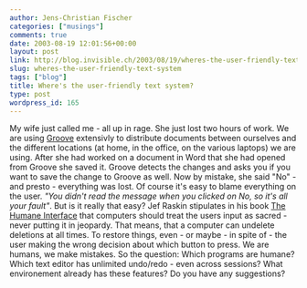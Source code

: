 ```yaml
---
author: Jens-Christian Fischer
categories: ["musings"]
comments: true
date: 2003-08-19 12:01:56+00:00
layout: post
link: http://blog.invisible.ch/2003/08/19/wheres-the-user-friendly-text-system/
slug: wheres-the-user-friendly-text-system
tags: ["blog"]
title: Where's the user-friendly text system?
type: post
wordpress_id: 165
---
```


My wife just called me - all up in rage. She just lost two hours of work. We are using [Groove](http://www.groove.net/) extensivly to distribute documents between ourselves and the different locations (at home, in the office, on the various laptops) we are using.
After she had worked on a document in Word that she had opened from Groove she saved it. Groove detects the changes and asks you if you want to save the change to Groove as well. Now by mistake, she said "No" - and presto - everything was lost.
Of course it's easy to blame everything on the user.
_"You didn't read the message when you clicked on No, so it's all your fault"_. 
But is it really that easy? Jef Raskin stipulates in his book [The Humane Interface](http://www.invisible.ch/archives/000155.html) that computers should treat the users input as sacred - never putting it in jeopardy. That means, that a computer can undelete deletions at all times. To restore things, even - or maybe - in spite of - the user making the wrong decision about which button to press. We are humans, we make mistakes.
So the question: Which programs are humane? Which text editor has unlimited undo/redo - even across sessions? What environement already has these features? Do you have any suggestions?
